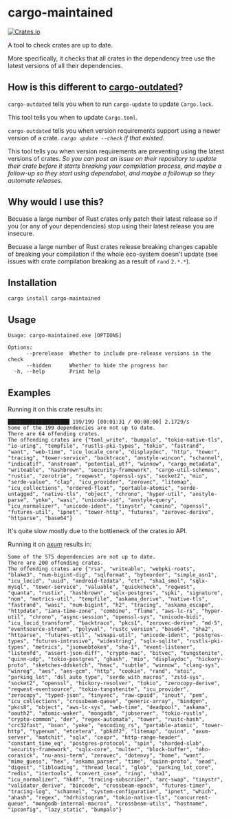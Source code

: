# cargo-maintained

[![Crates.io](https://img.shields.io/crates/v/cargo-maintained)](https://crates.io/crates/cargo-maintained)

A tool to check crates are up to date.

More specifically, it checks that all crates in the dependency tree use the latest versions of all their dependencies.

## How is this different to [cargo-outdated](https://crates.io/crates/cargo-outdated)?

`cargo-outdated` tells you when to run `cargo-update` to update `Cargo.lock`.

This tool tells you when to update `Cargo.toml`.

`cargo-outdated` tells you when version requirements support using a newer version of a crate. *`cargo update --check` if that existed.*

This tool tells you when version requirements are preventing using the latest versions of crates. *So you can post an issue on their repository to update their crate before it starts breaking your compilation process, and maybe a follow-up so they start using dependabot, and maybe a followup so they automate releases.*

## Why would I use this?

Becuase a large number of Rust crates only patch their latest release so if you (or any of your dependencies) stop using their latest release you are insecure.

Becuase a large number of Rust crates release breaking changes capable of breaking your compilation if the whole eco-system doesn't update (see issues with crate compilation breaking as a result of `rand` `2.*.*`).

## Installation

```text
cargo install cargo-maintained
```

## Usage

```text
Usage: cargo-maintained.exe [OPTIONS]

Options:
      --prerelease  Whether to include pre-release versions in the check
      --hidden      Whether to hide the progress bar
  -h, --help        Print help
```

## Examples

Running it on this crate results in:

```text
████████████████████ 199/199 [00:01:31 / 00:00:00] 2.1729/s                 
Some of the 199 dependencies are not up to date.
There are 64 offending crates.
The offending crates are {"toml_write", "bumpalo", "tokio-native-tls", "io-uring", "tempfile", "rustls-pki-types", "tokio", "fastrand", "want", "web-time", "icu_locale_core", "displaydoc", "http", "tower", "tracing", "tower-service", "backtrace", "anstyle-wincon", "schannel", "indicatif", "anstream", "potential_utf", "winnow", "cargo_metadata", "writeable", "hashbrown", "security-framework", "cargo-util-schemas", "rustix", "zerotrie", "reqwest", "openssl-sys", "socket2", "mio", "serde-value", "clap", "icu_provider", "zerovec", "litemap", "icu_collections", "ordered-float", "portable-atomic", "serde-untagged", "native-tls", "object", "chrono", "hyper-util", "anstyle-parse", "yoke", "wasi", "unicode-xid", "anstyle-query", "icu_normalizer", "unicode-ident", "tinystr", "camino", "openssl", "futures-util", "ipnet", "tower-http", "futures", "zerovec-derive", "httparse", "base64"}
```

It's quite slow mostly due to the bottleneck of the crates.io API.

Running it on [axum](https://github.com/tokio-rs/axum) results in:

```text
Some of the 575 dependencies are not up to date.
There are 200 offending crates.
The offending crates are {"rsa", "writeable", "webpki-roots", "blake3", "num-bigint-dig", "sqlformat", "byteorder", "simple_asn1", "icu_locid", "uuid", "android-tzdata", "ctr", "sha1_smol", "sqlx-mysql", "tower-service", "valuable", "quickcheck", "reqwest", "quanta", "rustix", "hashbrown", "sqlx-postgres", "spki", "signature", "nom", "metrics-util", "tempfile", "askama_derive", "native-tls", "fastrand", "wasi", "num-bigint", "h2", "tracing", "askama_escape", "httpdate", "iana-time-zone", "combine", "flume", "aws-lc-rs", "hyper-util", "chrono", "async-session", "openssl-sys", "unicode-bidi", "icu_locid_transform", "backtrace", "pkcs1", "zerovec-derive", "md-5", "eventsource-stream", "polyval", "rustc_version", "base64", "sha2", "httparse", "futures-util", "winapi-util", "unicode-ident", "postgres-types", "futures-intrusive", "widestring", "sqlx-sqlite", "rustls-pki-types", "metrics", "jsonwebtoken", "sha-1", "event-listener", "listenfd", "assert-json-diff", "crypto-mac", "bitvec", "tungstenite", "quinn-udp", "tokio-postgres", "ghash", "mio", "displaydoc", "hickory-proto", "sketches-ddsketch", "hmac", "subtle", "winnow", "clang-sys", "winreg", "aes", "aes-gcm", "http", "cookie", "rand", "atoi", "parking_lot", "dsl_auto_type", "serde_with_macros", "zstd-sys", "socket2", "openssl", "hickory-resolver", "tokio", "zerocopy-derive", "reqwest-eventsource", "tokio-tungstenite", "icu_provider", "zerocopy", "typed-json", "tinyvec", "raw-cpuid", "inout", "pem", "icu_collections", "crossbeam-queue", "generic-array", "bindgen", "pkcs8", "object", "aws-lc-sys", "web-time", "deadpool", "askama", "oauth2", "atomic-waker", "mongodb", "jobserver", "tokio-rustls", "crypto-common", "der", "regex-automata", "tower", "rustc-hash", "crc32fast", "bson", "yoke", "encoding_rs", "portable-atomic", "tower-http", "typenum", "etcetera", "pbkdf2", "litemap", "quinn", "axum-server", "matchit", "sqlx", "cexpr", "http-range-header", "constant_time_eq", "postgres-protocol", "spin", "sharded-slab", "security-framework", "sqlx-core", "multer", "block-buffer", "aho-corasick", "nu-ansi-term", "zerovec", "dotenvy", "home", "want", "mime_guess", "hex", "askama_parser", "time", "quinn-proto", "aead", "digest", "libloading", "thread_local", "glob", "parking_lot_core", "redis", "itertools", "convert_case", "ring", "sha1", "icu_normalizer", "hkdf", "tracing-subscriber", "arc-swap", "tinystr", "validator_derive", "bincode", "crossbeam-epoch", "futures-timer", "tracing-log", "schannel", "system-configuration", "ipnet", "which", "ahash", "regex", "hdrhistogram", "tokio-native-tls", "concurrent-queue", "mongodb-internal-macros", "crossbeam-utils", "hostname", "ipconfig", "lazy_static", "bumpalo"}
```
